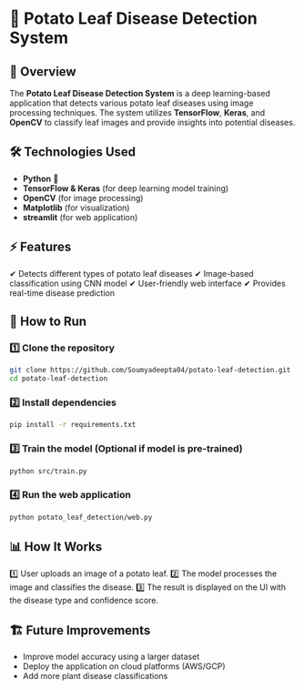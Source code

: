 # 🥔 Potato Leaf Disease Detection System

## 📌 Overview
The **Potato Leaf Disease Detection System** is a deep learning-based application that detects various potato leaf diseases using image processing techniques. The system utilizes **TensorFlow**, **Keras**, and **OpenCV** to classify leaf images and provide insights into potential diseases.

## 🛠️ Technologies Used
- **Python** 🐍
- **TensorFlow & Keras** (for deep learning model training)
- **OpenCV** (for image processing)
- **Matplotlib** (for visualization)
- **streamlit** (for web application)

## ⚡ Features
✔ Detects different types of potato leaf diseases
✔ Image-based classification using CNN model
✔ User-friendly web interface
✔ Provides real-time disease prediction

## 🚀 How to Run
### 1️⃣ Clone the repository
```bash
git clone https://github.com/Soumyadeepta04/potato-leaf-detection.git
cd potato-leaf-detection
```

### 2️⃣ Install dependencies
```bash
pip install -r requirements.txt
```

### 3️⃣ Train the model (Optional if model is pre-trained)
```bash
python src/train.py
```

### 4️⃣ Run the web application
```bash
python potato_leaf_detection/web.py
```

## 📊 How It Works
1️⃣ User uploads an image of a potato leaf.
2️⃣ The model processes the image and classifies the disease.
3️⃣ The result is displayed on the UI with the disease type and confidence score.

## 🏗 Future Improvements
- Improve model accuracy using a larger dataset
- Deploy the application on cloud platforms (AWS/GCP)
- Add more plant disease classifications



